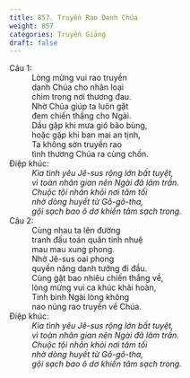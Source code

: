 ```yaml
---
title: 857. Truyền Rao Danh Chúa
weight: 857
categories: Truyền Giảng
draft: false
---
```

<dl><dt>Câu 1:</dt><dd data-verse="1">Lòng mừng vui rao truyền <br/>danh Chúa cho nhân loại <br/>chìm trong nơi thương đau. <br/>Nhờ Chúa giúp ta luôn gặt <br/>đem chiến thắng cho Ngài. <br/>Dầu gặp khi mưa gió bão bùng, <br/>hoặc gặp khi ban mai an tịnh, <br/>Ta không sờn truyền rao <br/>tình thương Chúa ra cùng chốn. </dd><dt>Điệp khúc:</dt><dd data-chorus="1"><em>Kìa tình yêu Jê-sus rộng lớn bất tuyệt, <br/>vì toàn nhân gian nên Ngài đã lâm trần. <br/>Chuộc tội nhân khỏi nơi tăm tối <br/>nhờ dòng huyết từ Gô-gô-tha, <br/>gội sạch bao ô dơ khiến tâm sạch trong. </em></dd><dt>Câu 2:</dt><dd data-verse="2">Cùng nhau ta lên đường <br/>tranh đấu toán quân tinh nhuệ <br/>mau mau xung phong. <br/>Nhờ Jê-sus oai phong <br/>quyền năng danh tướng đi đầu. <br/>Cùng gặt bao nhiêu chiến thắng về, <br/>lòng mừng vui ca khúc khải hoàn, <br/>Tinh binh Ngài lòng không <br/>nao núng rao truyền về Chúa. </dd><dt>Điệp khúc:</dt><dd data-chorus="1"><em>Kìa tình yêu Jê-sus rộng lớn bất tuyệt, <br/>vì toàn nhân gian nên Ngài đã lâm trần. <br/>Chuộc tội nhân khỏi nơi tăm tối <br/>nhờ dòng huyết từ Gô-gô-tha, <br/>gội sạch bao ô dơ khiến tâm sạch trong. </em></dd></dl>